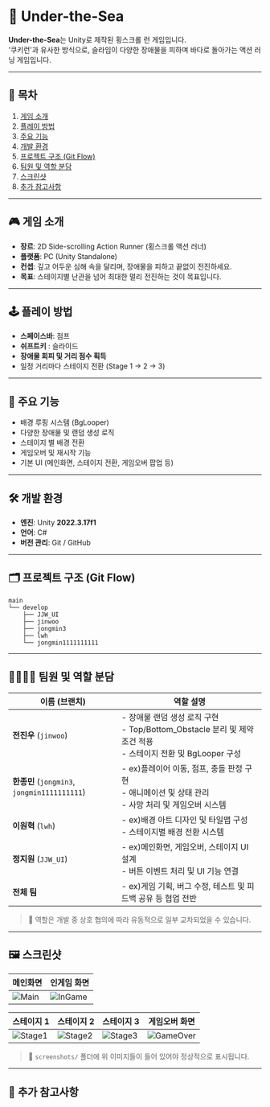 # 🐠 Under-the-Sea

**Under-the-Sea**는 Unity로 제작된 횡스크롤 런 게임입니다.  
'쿠키런'과 유사한 방식으로, 슬라임이 다양한 장애물을 피하며 바다로 돌아가는 액션 러닝 게임입니다.

---

## 📑 목차

1. [게임 소개](#게임-소개)
2. [플레이 방법](#플레이-방법)
3. [주요 기능](#주요-기능)
4. [개발 환경](#개발-환경)
5. [프로젝트 구조 (Git Flow)](#프로젝트-구조-git-flow)
6. [팀원 및 역할 분담](#팀원-및-역할-분담)
7. [스크린샷](#스크린샷)
8. [추가 참고사항](#추가-참고사항)

---

## 🎮 게임 소개

- **장르**: 2D Side-scrolling Action Runner (횡스크롤 액션 러너)
- **플랫폼**: PC (Unity Standalone)
- **컨셉**: 깊고 어두운 심해 속을 달리며, 장애물을 피하고 끝없이 전진하세요.
- **목표**: 스테이지별 난관을 넘어 최대한 멀리 전진하는 것이 목표입니다.

---

## 🕹️ 플레이 방법

- **스페이스바**: 점프
- **쉬프트키** : 슬라이드
- **장애물 회피 및 거리 점수 획득**
- 일정 거리마다 스테이지 전환 (Stage 1 → 2 → 3)

---

## 🚀 주요 기능

- 배경 루핑 시스템 (BgLooper)
- 다양한 장애물 및 랜덤 생성 로직
- 스테이지 별 배경 전환
- 게임오버 및 재시작 기능
- 기본 UI (메인화면, 스테이지 전환, 게임오버 팝업 등)

---

## 🛠 개발 환경

- **엔진**: Unity **2022.3.17f1**
- **언어**: C#
- **버전 관리**: Git / GitHub

---

## 🗂 프로젝트 구조 (Git Flow)

```text
main
└── develop
    ├── JJW_UI
    ├── jinwoo
    ├── jongmin3
    ├── lwh
    └── jongmin1111111111

```
---
## 👨‍👩‍👧‍👦 팀원 및 역할 분담

| 이름 (브랜치)                         | 역할 설명 |
|-------------------------------------|-----------|
| **전진우** (`jinwoo`)                 | - 장애물 랜덤 생성 로직 구현<br>- Top/Bottom_Obstacle 분리 및 제약 조건 적용<br>- 스테이지 전환 및 BgLooper 구성 |
| **한종민** (`jongmin3`, `jongmin1111111111`) | - ex)플레이어 이동, 점프, 충돌 판정 구현<br>- 애니메이션 및 상태 관리<br>- 사망 처리 및 게임오버 시스템 |
| **이원혁** (`lwh`)                    | - ex)배경 아트 디자인 및 타일맵 구성<br>- 스테이지별 배경 전환 시스템 |
| **정지원** (`JJW_UI`)                 | - ex)메인화면, 게임오버, 스테이지 UI 설계<br>- 버튼 이벤트 처리 및 UI 기능 연결 |
| **전체 팀**                         | - ex)게임 기획, 버그 수정, 테스트 및 피드백 공유 등 협업 전반 |

> 🧩 역할은 개발 중 상호 협의에 따라 유동적으로 일부 교차되었을 수 있습니다.

---

## 🖼️ 스크린샷

| 메인화면 | 인게임 화면 |
|----------|-------------|
| ![Main](screenshots/main.png) | ![InGame](screenshots/ingame.png) |

| 스테이지 1 | 스테이지 2 | 스테이지 3 | 게임오버 화면 |
|------------|------------|------------|----------------|
| ![Stage1](screenshots/stage1.png) | ![Stage2](screenshots/stage2.png) | ![Stage3](screenshots/stage3.png) | ![GameOver](screenshots/gameover.png) |

> 📁 `screenshots/` 폴더에 위 이미지들이 들어 있어야 정상적으로 표시됩니다.

---

## 📌 추가 참고사항
